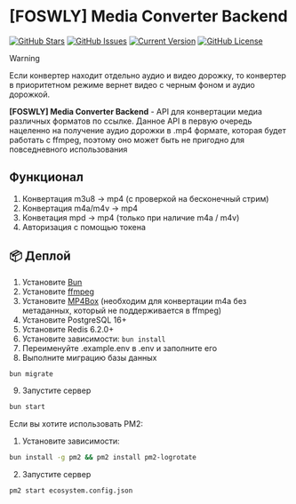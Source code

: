 # [FOSWLY] Media Converter Backend

[![GitHub Stars](https://img.shields.io/github/stars/FOSWLY/media-converter-backend?logo=github&style=for-the-badge)](https://github.com/FOSWLY/media-converter-backend/stargazers)
[![GitHub Issues](https://img.shields.io/github/issues/FOSWLY/media-converter-backend?style=for-the-badge)](https://github.com/FOSWLY/media-converter-backend/issues)
[![Current Version](https://img.shields.io/github/v/release/FOSWLY/media-converter-backend?style=for-the-badge)](https://github.com/FOSWLY/media-converter-backend)
[![GitHub License](https://img.shields.io/github/license/FOSWLY/media-converter-backend?style=for-the-badge)](https://github.com/FOSWLY/media-converter-backend/blob/master/LICENSE)

> [!WARNING]
> Если конвертер находит отдельно аудио и видео дорожку, то конвертер в приоритетном режиме вернет видео с черным фоном и аудио дорожкой.

**[FOSWLY] Media Converter Backend** - API для конвертации медиа различных форматов по ссылке. Данное API в первую очередь нацеленно на получение аудио дорожки в .mp4 формате, которая будет работать с ffmpeg, поэтому оно может быть не пригодно для повседневного использования

## Функционал

1. Конвертация m3u8 -> mp4 (с проверкой на бесконечный стрим)
2. Конвертация m4a/m4v -> mp4
3. Конветация mpd -> mp4 (только при наличие m4a / m4v)
4. Авторизация с помощью токена

## 📦 Деплой

1. Установите [Bun](https://bun.sh/)
2. Установите [ffmpeg](https://ffmpeg.org/)
3. Установите [MP4Box](https://github.com/gpac/gpac/) (необходим для конвертации m4a без метаданных, который не поддерживается в ffmpeg)
   <!-- 4.  Установите [yt-dlp](https://github.com/yt-dlp/yt-dlp) (необходим для конвертации m3u8 с `.cmfa` сегментами) -->
   <!-- 5.  Установите [aria2c](https://github.com/aria2/aria2) (необходим для ускорения работы yt-dlp) -->
4. Установите PostgreSQL 16+
5. Установите Redis 6.2.0+
6. Установите зависимости: `bun install`
7. Переименуйте .example.env в .env и заполните его
8. Выполните миграцию базы данных

```bash
bun migrate
```

9.  Запустите сервер

```bash
bun start
```

Если вы хотите использовать PM2:

1. Установите зависимости:

```bash
bun install -g pm2 && pm2 install pm2-logrotate
```

2. Запустите сервер

```bash
pm2 start ecosystem.config.json
```
